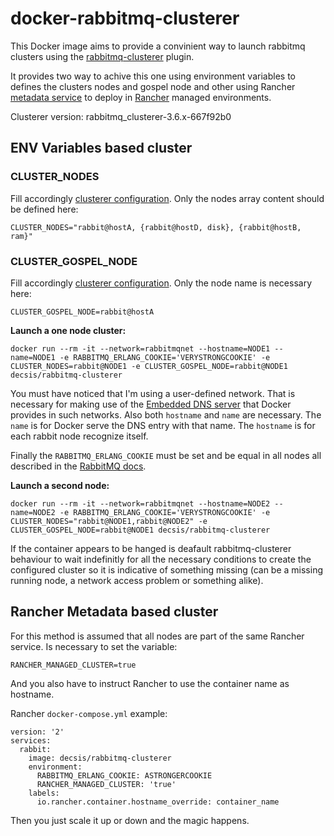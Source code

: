 # docker-rabbitmq-clusterer

This Docker image aims to provide a convinient way to launch rabbitmq clusters using the [rabbitmq-clusterer](https://github.com/rabbitmq/rabbitmq-clusterer) plugin.

It provides two way to achive this one using environment variables to defines the clusters nodes and gospel node and other using Rancher [metadata service](http://docs.rancher.com/rancher/v1.2/en/rancher-services/metadata-service/) to deploy in [Rancher](http://rancher.com) managed environments.

Clusterer version: rabbitmq_clusterer-3.6.x-667f92b0

## ENV Variables based cluster

### CLUSTER_NODES 

Fill accordingly [clusterer configuration](https://github.com/rabbitmq/rabbitmq-clusterer#cluster-configuration). Only the nodes array content should be defined here:
    
    CLUSTER_NODES="rabbit@hostA, {rabbit@hostD, disk}, {rabbit@hostB, ram}"

### CLUSTER_GOSPEL_NODE

Fill accordingly [clusterer configuration](https://github.com/rabbitmq/rabbitmq-clusterer#cluster-configuration). Only the node name is necessary here:

    CLUSTER_GOSPEL_NODE=rabbit@hostA
    
**Launch a one node cluster:**
    
    docker run --rm -it --network=rabbitmqnet --hostname=NODE1 --name=NODE1 -e RABBITMQ_ERLANG_COOKIE='VERYSTRONGCOOKIE' -e CLUSTER_NODES=rabbit@NODE1 -e CLUSTER_GOSPEL_NODE=rabbit@NODE1 decsis/rabbitmq-clusterer
    
You must have noticed that I'm using a user-defined network. That is necessary for making use of the [Embedded DNS server](https://docs.docker.com/engine/userguide/networking/configure-dns/) that Docker provides in such networks. Also both `hostname` and `name` are necessary. The `name` is for Docker serve the DNS entry with that name. The `hostname` is for each rabbit node recognize itself.

Finally the `RABBITMQ_ERLANG_COOKIE` must be set and be equal in all nodes all described in the [RabbitMQ docs](https://www.rabbitmq.com/clustering.html#erlang-cookie).

**Launch a second node:**

    docker run --rm -it --network=rabbitmqnet --hostname=NODE2 --name=NODE2 -e RABBITMQ_ERLANG_COOKIE='VERYSTRONGCOOKIE' -e CLUSTER_NODES="rabbit@NODE1,rabbit@NODE2" -e CLUSTER_GOSPEL_NODE=rabbit@NODE1 decsis/rabbitmq-clusterer
    
If the container appears to be hanged is deafault rabbitmq-clusterer behaviour to wait indefinitly for all the necessary conditions to create the configured cluster so it is indicative of something missing (can be a missing running node, a network access problem or something alike).

## Rancher Metadata based cluster

For this method is assumed that all nodes are part of the same Rancher service. Is necessary to set the variable:

    RANCHER_MANAGED_CLUSTER=true

And you also have to instruct Rancher to use the container name as hostname.

Rancher `docker-compose.yml` example:

    version: '2'
    services:
      rabbit:
        image: decsis/rabbitmq-clusterer
        environment:
          RABBITMQ_ERLANG_COOKIE: ASTRONGERCOOKIE
          RANCHER_MANAGED_CLUSTER: 'true'        
        labels:          
          io.rancher.container.hostname_override: container_name
          
Then you just scale it up or down and the magic happens.

